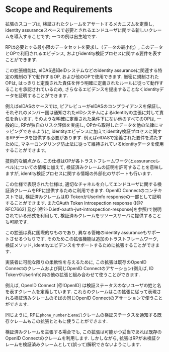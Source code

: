 # Scope and Requirements

拡張のスコープは, 検証されたクレームをアサートするメカニズムを定義し, identity assuranceスペースで必要とされるエンドユーザに関する新しいクレームを導入することです; 一つの例は出生地です.

RPは必要とする最小限のデータセットを要求し（データの最小化）, このデータとOPで利用されるエビデンス, およびidentity検証プロセスに関する要件を表すことができます.

この拡張機能は, eIDAS通知eIDシステムなどのidentity assuranceに関連する特定の規制の下で動作するOP, および他のOPで使用できます. 厳密に規制されたOPは, はっきりと定義された責任を伴う明確に定義されたルールに従って動作することを承認されているため, さらなるエビデンスを提出することなくidentityデータを証明することができます.

例えばeIDASのケースでは, ピアレビューがeIDASのコンプライアンスを保証し, それぞれのメンバー国は通知されたeIDシステムによるidentityの主張に対して責任を負います. そのような明確に定義された条件下にない他のすべてのOPは, 一般的に, RPが独自のリスク評価を実施し, OPから取得したデータを他の法律にマッピングできるように, identityエビデンスに加えてidentity検証プロセスに関するRPデータを提供する必要があります. 例えばeIDASで定義された要件を満たすために, マネーロンダリング防止法に従って維持されているidentityデータを使用することができます。

技術的な観点から, この仕様はOPが各トラストフレームワーク(とassuranceレベル)についての情報に加えて, 検証済みクレームの証明を許可することを意味しますが, identity検証プロセスに関する情報の外部化のサポートも行います.

この仕様で表現された仕様は, 適切なチャネルを介してエンドユーザに関する検証済クレームをRPに提供するために利用できます. OpenID Connectのコンテキストでは, 検証済みクレームはID TokenかUserInfo responseの一部として証明することができます. またOAuth Token Introspection response ([@?RFC7662] 及び [@?I-D.ietf-oauth-jwt-introspection-response]を参照)で説明されている形式を利用して, 検証済みクレームをリソースサーバに提供することも可能です.

この拡張は真に国際的なものであり, 異なる管轄のidentity assuranceもサポートさせるつもりです. そのためこの拡張機能は追加のトラストフレームワーク, 検証メソッド, identityエビデンスをサポートするために拡張することができます.

実装者に可能な限りの柔軟性を与えるために, この拡張は既存のOpenID Connectのクレームおよび同じOpenID Connectのアサーション(例えば, ID TokenやUserInfo)内の他の拡張と組み合わせて使うことができます.

例えば, OpenID Connect [@!OpenID] は検証ステータスのないユーザの姓と名を表すクレームを定義しています. これらのクレームはこの拡張に従って表現される検証済みクレームのそばの同じOpenID Connectのアサーションで使うことができます.

同じように, RPに`phone_number`と`email`クレームの検証ステータスを通知する既存クレームもこの拡張とともに使うことができます.

検証済みクレームを主張する場合でも, この拡張は可能かつ妥当であれば既存のOpenID Connectのクレームを利用します. しかしながら, 拡張はRPが未検証クレームを検証済みクレームとして(誤って)解釈できないようにします.
